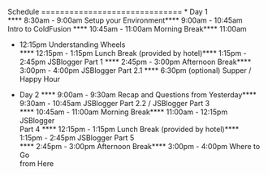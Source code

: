 Schedule ============================== \* Day 1  
**** 8:30am - 9:00am Setup your Environment**** 9:00am - 10:45am  
Intro to ColdFusion **** 10:45am - 11:00am Morning Break**** 11:00am  
- 12:15pm Understanding Wheels  
**** 12:15pm - 1:15pm Lunch Break (provided by hotel)**** 1:15pm -  
2:45pm JSBlogger Part 1 **** 2:45pm - 3:00pm Afternoon Break****  
3:00pm - 4:00pm JSBlogger Part 2.1 **** 6:30pm (optional) Supper /  
Happy Hour

- Day 2 **** 9:00am - 9:30am Recap and Questions from Yesterday****  
 9:30am - 10:45am JSBlogger Part 2.2 / JSBlogger Part 3  
 **** 10:45am - 11:00am Morning Break**** 11:00am - 12:15pm JSBlogger  
 Part 4 **** 12:15pm - 1:15pm Lunch Break (provided by hotel)****  
 1:15pm - 2:45pm JSBlogger Part 5  
 **** 2:45pm - 3:00pm Afternoon Break**** 3:00pm - 4:00pm Where to Go  
 from Here
